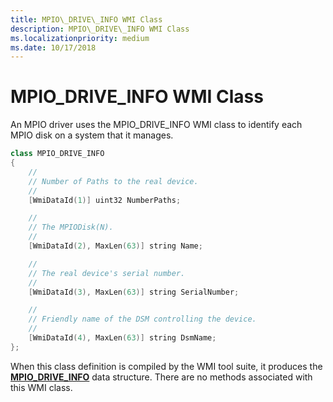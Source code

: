 ```yaml
---
title: MPIO\_DRIVE\_INFO WMI Class
description: MPIO\_DRIVE\_INFO WMI Class
ms.localizationpriority: medium
ms.date: 10/17/2018
---
```


# MPIO\_DRIVE\_INFO WMI Class


An MPIO driver uses the MPIO\_DRIVE\_INFO WMI class to identify each MPIO disk on a system that it manages.

```cpp
class MPIO_DRIVE_INFO
{
    //
    // Number of Paths to the real device.
    //
    [WmiDataId(1)] uint32 NumberPaths;

    //
    // The MPIODisk(N).
    //
    [WmiDataId(2), MaxLen(63)] string Name;

    //
    // The real device's serial number.
    //
    [WmiDataId(3), MaxLen(63)] string SerialNumber;

    //
    // Friendly name of the DSM controlling the device.
    //
    [WmiDataId(4), MaxLen(63)] string DsmName;
};
```

When this class definition is compiled by the WMI tool suite, it produces the [**MPIO\_DRIVE\_INFO**](/windows-hardware/drivers/ddi/mpiowmi/ns-mpiowmi-_mpio_drive_info) data structure. There are no methods associated with this WMI class.

 

